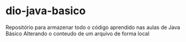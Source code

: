 # dio-java-basico
Repositório para armazenar todo o código aprendido nas aulas de Java Básico
Alterando o conteudo de um arquivo de forma local